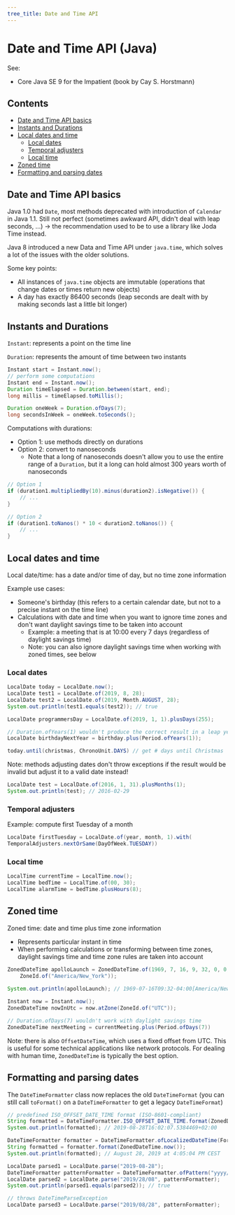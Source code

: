 ```yaml
---
tree_title: Date and Time API
---
```


# Date and Time API (Java)

See:

-   Core Java SE 9 for the Impatient (book by Cay S. Horstmann)

## Contents

-   [Date and Time API basics](#date-and-time-api-basics)
-   [Instants and Durations](#instants-and-durations)
-   [Local dates and time](#local-dates-and-time)
    -   [Local dates](#local-dates)
    -   [Temporal adjusters](#temporal-adjusters)
    -   [Local time](#local-time)
-   [Zoned time](#zoned-time)
-   [Formatting and parsing dates](#formatting-and-parsing-dates)

## Date and Time API basics

Java 1.0 had `Date`, most methods deprecated with introduction of `Calendar` in Java 1.1. Still not perfect (sometimes awkward API, didn't deal with leap seconds, ...) -> the recommendation used to be to use a library like Joda Time instead.

Java 8 introduced a new Data and Time API under `java.time`, which solves a lot of the issues with the older solutions.

Some key points:

-   All instances of `java.time` objects are immutable (operations that change dates or times return new objects)
-   A day has exactly 86400 seconds (leap seconds are dealt with by making seconds last a little bit longer)

## Instants and Durations

 `Instant`: represents a point on the time line

`Duration`: represents the amount of time between two instants

```java
Instant start = Instant.now();
// perform some computations
Instant end = Instant.now();
Duration timeElapsed = Duration.between(start, end);
long millis = timeElapsed.toMillis();
```

```java
Duration oneWeek = Duration.ofDays(7);
long secondsInWeek = oneWeek.toSeconds();
```

Computations with durations:

-   Option 1: use methods directly on durations 
-   Option 2: convert to nanoseconds
    -   Note that a long of nanoseconds doesn't allow you to use the entire range of a `Duration`, but it a long can hold almost 300 years worth of nanoseconds

```java
// Option 1
if (duration1.multipliedBy(10).minus(duration2).isNegative()) {
    // ...
}

// Option 2
if (duration1.toNanos() * 10 < duration2.toNanos()) {
    // ...
}
```

## Local dates and time

Local date/time: has a date and/or time of day, but no time zone information

Example use cases: 

-   Someone's birthday (this refers to a certain calendar date, but not to a precise instant on the time line)
-   Calculations with date and time when you want to ignore time zones and don't want daylight savings time to be taken into account
    -   Example: a meeting that is at 10:00 every 7 days (regardless of daylight savings time)
    -   Note: you can also ignore daylight savings time when working with zoned times, see below

### Local dates

```java
LocalDate today = LocalDate.now();
LocalDate test1 = LocalDate.of(2019, 8, 28);
LocalDate test2 = LocalDate.of(2019, Month.AUGUST, 28);
System.out.println(test1.equals(test2)); // true
```

```java
LocalDate programmersDay = LocalDate.of(2019, 1, 1).plusDays(255);
```

```java
// Duration.ofYears(1) wouldn't produce the correct result in a leap year
LocalDate birthdayNextYear = birthday.plus(Period.ofYears(1));
```

```java
today.until(christmas, ChronoUnit.DAYS) // get # days until Christmas
```

Note: methods adjusting dates don't throw exceptions if the result would be invalid but adjust it to a valid date instead!

```java
LocalDate test = LocalDate.of(2016, 1, 31).plusMonths(1);
System.out.println(test); // 2016-02-29
```

### Temporal adjusters

Example: compute first Tuesday of a month

```java
LocalDate firstTuesday = LocalDate.of(year, month, 1).with(
TemporalAdjusters.nextOrSame(DayOfWeek.TUESDAY))
```

### Local time

```java
LocalTime currentTime = LocalTime.now();
LocalTime bedTime = LocalTime.of(00, 30);
LocalTime alarmTime = bedTime.plusHours(8);
```

## Zoned time

Zoned time: date and time plus time zone information

-   Represents particular instant in time
-   When performing calculations or transforming between time zones, daylight savings time and time zone rules are taken into account

```java
ZonedDateTime apolloLaunch = ZonedDateTime.of(1969, 7, 16, 9, 32, 0, 0,   
    ZoneId.of("America/New_York"));
    
System.out.println(apolloLaunch); // 1969-07-16T09:32-04:00[America/New_York]
```

```java
Instant now = Instant.now();
ZonedDateTime nowInUtc = now.atZone(ZoneId.of("UTC"));
```

```java
// Duration.ofDays(7) wouldn't work with daylight savings time
ZonedDateTime nextMeeting = currentMeeting.plus(Period.ofDays(7))
```

Note: there is also `OffsetDateTime`, which uses a fixed offset from UTC. This is useful for some technical applications like network protocols. For dealing with human time, `ZonedDateTime` is typically the best option.

## Formatting and parsing dates

The `DateTimeFormatter` class now replaces the old `DateTimeFormat` (you can still call `toFormat()` on a `DateTimeFormatter` to get a legacy `DateTimeFormat`)

```java
// predefined ISO_OFFSET_DATE_TIME format (ISO-8601-compliant)
String formatted = DateTimeFormatter.ISO_OFFSET_DATE_TIME.format(ZonedDateTime.now());
System.out.println(formatted); // 2019-08-28T16:02:07.5384469+02:00
```

```java
DateTimeFormatter formatter = DateTimeFormatter.ofLocalizedDateTime(FormatStyle.LONG);
String formatted = formatter.format(ZonedDateTime.now());
System.out.println(formatted); // August 28, 2019 at 4:05:04 PM CEST
```

```java
LocalDate parsed1 = LocalDate.parse("2019-08-28");
DateTimeFormatter patternFormatter = DateTimeFormatter.ofPattern("yyyy/dd/MM");
LocalDate parsed2 = LocalDate.parse("2019/28/08", patternFormatter);
System.out.println(parsed1.equals(parsed2)); // true

// throws DateTimeParseException
LocalDate parsed3 = LocalDate.parse("2019/08/28", patternFormatter);
```
